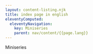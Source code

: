 ```yaml
---
layout: content-listing.njk
title: index page in english
eleventyComputed:
  eleventyNavigation:
    key: Miniseries
    parent: nav/content/{{page.lang}}
---
```


Miniseries
